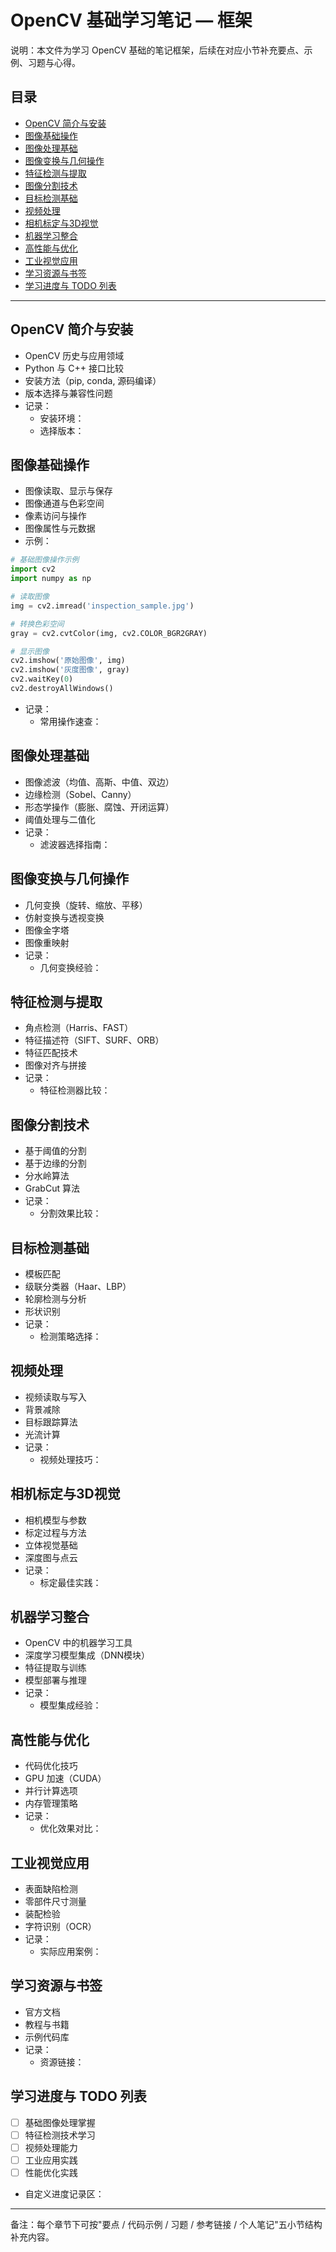 ﻿# OpenCV 基础学习笔记 — 框架

说明：本文件为学习 OpenCV 基础的笔记框架，后续在对应小节补充要点、示例、习题与心得。

## 目录
- [OpenCV 简介与安装](#opencv-简介与安装)
- [图像基础操作](#图像基础操作)
- [图像处理基础](#图像处理基础)
- [图像变换与几何操作](#图像变换与几何操作)
- [特征检测与提取](#特征检测与提取)
- [图像分割技术](#图像分割技术)
- [目标检测基础](#目标检测基础)
- [视频处理](#视频处理)
- [相机标定与3D视觉](#相机标定与3d视觉)
- [机器学习整合](#机器学习整合)
- [高性能与优化](#高性能与优化)
- [工业视觉应用](#工业视觉应用)
- [学习资源与书签](#学习资源与书签)
- [学习进度与 TODO 列表](#学习进度与-todo-列表)

---

## OpenCV 简介与安装
- OpenCV 历史与应用领域
- Python 与 C++ 接口比较
- 安装方法（pip, conda, 源码编译）
- 版本选择与兼容性问题
- 记录：
    - 安装环境：
    - 选择版本：

## 图像基础操作
- 图像读取、显示与保存
- 图像通道与色彩空间
- 像素访问与操作
- 图像属性与元数据
- 示例：
```python
# 基础图像操作示例
import cv2
import numpy as np

# 读取图像
img = cv2.imread('inspection_sample.jpg')

# 转换色彩空间
gray = cv2.cvtColor(img, cv2.COLOR_BGR2GRAY)

# 显示图像
cv2.imshow('原始图像', img)
cv2.imshow('灰度图像', gray)
cv2.waitKey(0)
cv2.destroyAllWindows()
```
- 记录：
    - 常用操作速查：

## 图像处理基础
- 图像滤波（均值、高斯、中值、双边）
- 边缘检测（Sobel、Canny）
- 形态学操作（膨胀、腐蚀、开闭运算）
- 阈值处理与二值化
- 记录：
    - 滤波器选择指南：

## 图像变换与几何操作
- 几何变换（旋转、缩放、平移）
- 仿射变换与透视变换
- 图像金字塔
- 图像重映射
- 记录：
    - 几何变换经验：

## 特征检测与提取
- 角点检测（Harris、FAST）
- 特征描述符（SIFT、SURF、ORB）
- 特征匹配技术
- 图像对齐与拼接
- 记录：
    - 特征检测器比较：

## 图像分割技术
- 基于阈值的分割
- 基于边缘的分割
- 分水岭算法
- GrabCut 算法
- 记录：
    - 分割效果比较：

## 目标检测基础
- 模板匹配
- 级联分类器（Haar、LBP）
- 轮廓检测与分析
- 形状识别
- 记录：
    - 检测策略选择：

## 视频处理
- 视频读取与写入
- 背景减除
- 目标跟踪算法
- 光流计算
- 记录：
    - 视频处理技巧：

## 相机标定与3D视觉
- 相机模型与参数
- 标定过程与方法
- 立体视觉基础
- 深度图与点云
- 记录：
    - 标定最佳实践：

## 机器学习整合
- OpenCV 中的机器学习工具
- 深度学习模型集成（DNN模块）
- 特征提取与训练
- 模型部署与推理
- 记录：
    - 模型集成经验：

## 高性能与优化
- 代码优化技巧
- GPU 加速（CUDA）
- 并行计算选项
- 内存管理策略
- 记录：
    - 优化效果对比：

## 工业视觉应用
- 表面缺陷检测
- 零部件尺寸测量
- 装配检验
- 字符识别（OCR）
- 记录：
    - 实际应用案例：

## 学习资源与书签
- 官方文档
- 教程与书籍
- 示例代码库
- 记录：
    - 资源链接：

## 学习进度与 TODO 列表
- [ ] 基础图像处理掌握
- [ ] 特征检测技术学习
- [ ] 视频处理能力
- [ ] 工业应用实践
- [ ] 性能优化实践
- 自定义进度记录区：

---

备注：每个章节下可按"要点 / 代码示例 / 习题 / 参考链接 / 个人笔记"五小节结构补充内容。